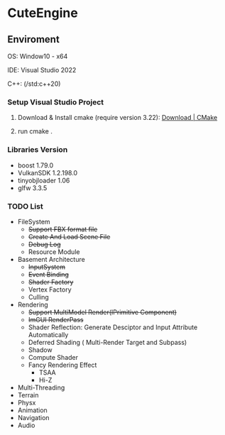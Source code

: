 # CuteEngine



## Enviroment

OS: Window10 - x64

IDE: Visual Studio 2022

C++:  (/std:c++20)

### Setup Visual Studio Project

1. Download & Install cmake (require version 3.22): [Download | CMake](https://cmake.org/download/)

2. run cmake . 

### Libraries Version

+ boost 1.79.0
+ VulkanSDK 1.2.198.0
+ tinyobjloader 1.06
+ glfw 3.3.5



### TODO List

+ FileSystem
  + ~~Support FBX format file~~
  + ~~Create And Load Scene File~~
  + ~~Debug Log~~
  + Resource Module
+ Basement Architecture
  + ~~InputSystem~~
  + ~~Event Binding~~
  + ~~Shader Factory~~
  + Vertex Factory
  + Culling
+ Rendering
  + ~~Support MultiModel Render(IPrimitive Component)~~
  + ~~ImGUI RenderPass~~
  + Shader Reflection: Generate Desciptor and Input Attribute Automatically 
  + Deferred Shading ( Multi-Render Target and Subpass)
  + Shadow
  + Compute Shader
  + Fancy Rendering Effect
    + TSAA
    + Hi-Z
+ Multi-Threading
+ Terrain
+ Physx
+ Animation
+ Navigation
+ Audio